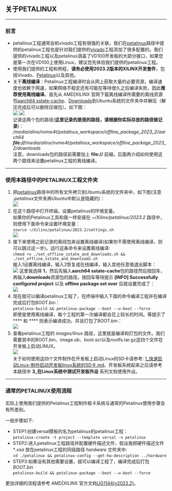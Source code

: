 ## 关于PETALINUX
---
### 前言
- petalinux工程通常会和vivado工程有很强的关联，我们在[petalinux](../../petalinux)路径中提供的petalinux工程也是针对我们提供的[vivado](../../vivado)工程添加了很多配置的。我们提供的vivado工程以及petalinux涵盖了VD100开发板的大部分接口，如果您是第一次在VD100上使用Linux，建议您先体验我们提供的petalinux工程。
- 使用我们提供的工程和例程，**请务必使用2023.2版本的XILINX开发套件**，包括Vivado、[Petalinux](https://www.xilinx.com/member/forms/download/xef.html?filename=petalinux-v2023.2-10121855-installer.run)以及其他。
- 关于**离线编译**：Petalinux工程编译时会从网上获取大量的必要资源，编译速度也依赖于网速，如果网络不稳定还有可能在等待很久之后编译失败，因此**推荐使用离线编译**。首先从 AMD|XILINX 官网下载离线编译所需要的离线资源包[aarch64 sstate-cache](https://www.xilinx.com/member/forms/download/xef.html?filename=sstate_aarch64_2023.2_10121051.tar.gz)、[Downloads](https://www.xilinx.com/member/forms/download/xef.html?filename=downloads_2023.2_10121051.tar.gz)到Ubuntu系统的文件夹中并解压（解压完成后可以删除压缩包）。如下图：\
![](../images/20.png) ![](../images/21.png) \
记录这两个包的路径(**这里记录的是我的路径，请根据你实际存放的路径做记录**)：\
*/media/alinx/nvme4t/petalinux_workspace/offline_package_2023_2/aarch64* \
***file://**/media/alinx/nvme4t/petalinux_workspace/offline_package_2023_2/downloads* \
注意，downloads包的路径前需要加上 **file://** 前缀。后面再介绍如何使用这两个路径来设置petalinux工程的离线编译。

---
### 使用本路径中的PETALINUX工程文件夹
1. 把[petalinux](../../petalinux)路径中的所有文件拷贝到Ubuntu系统的文件夹中，如下图(注意 *.petalinux*文件夹再Ubuntu中默认是隐藏的)：\
![](../images/22.png)
2. 在这个路径中打开终端，设置petalinux的环境变量。\
如果你的Petalinux工具和我一样安装在 *~/Xilinx/petalinux/2023.2* 路径中，则使用下面命令来设置环境变量：\
`source ~/Xilinx/petalinux/2023.2/settings.sh` \
![](../images/23.png)
3. 接下来使用之前记录的离线包来设置离线编译(如果你不需使用离线编译，则可以跳过这一步)。运行这条命令来设置离线编译: \
`chmod +x ./set_offline_sstate_and_downloads.sh && ./set_offline_sstate_and_downloads.sh` \
输入1设置离线编译，输入2恢复成在线编译，输入其他任意值退出脚本：\
![](../images/24.png)
这里我选择 **1**，然后先输入**aarch64 sstate-cache**包的路径然后按回车，
再输入**downloads**资源包的路径。按回车等待提示 **[INFO] Successfully configured project** 以及 **offline package set over** 后就设置完成了：\
![](../images/25.png)
5. 现在就可以编译petalinux工程了，在终端中输入下面的命令编译工程并在编译完成后打包BOOT.bin：\
`petalinux-build && petalinux-package --boot --u-boot --force`\
即使是使用离线编译，每个工程的第一次编译都会花上较长的时间。等提示了 **** 和 **** 则表示编译成功，并且打包了BOOT.bin：\
![](../images/26.png)
6. 查看petalinux工程的 *images/linux* 路径，这里就是编译和打包的文件。我们需要其中的BOOT.bin、image.ub、boot.scr以及rootfs.tar.gz这四个文件在开发板上启动LINUX。\
![](../images/27.png) \
关于如何使用这四个文件制作在开发板上启动Linux的SD卡请参考: [1_快速启动Linux-制作启动开发板linux系统的SD卡.md](./1_快速启动Linux-制作启动开发板linux系统的SD卡.md)。开发板系统起来之后请参考本路径中 **3_在Linux系统中测试开发板外设** 系列文档使用外设。

---
### 通常的PETALINUX使用流程
实际上使用我们提供的Petalinux工程制作板卡系统与通常的Petalinux使用步骤会有所差别。

一般步骤如下:
- STEP1:创建versal模板的名为petalinux的petalinux工程：\
`petalinux-create -t project --template versal -n petalinux` 
- STEP2:进入petalinux工程路径并配置硬件描述文件，假设我把硬件描述文件 **.xsa* 放在petalinux工程的同级路径 *hardware* 文件夹中:  \
`cd ./petalinux && petalinux-config --get-hw-description ../hardware` 
- STEP3:如果没有其他需要设置，就可以编译工程了，编译完成后打包*BOOT.bin* \
`petalinux-build && petalinux-package --boot --u-boot --force` 

更加详细的流程请参考 AMD|XILINX 官方文档[UG1144(v2023.2)](https://docs.xilinx.com/r/en-US/ug1144-petalinux-tools-reference-guide)。